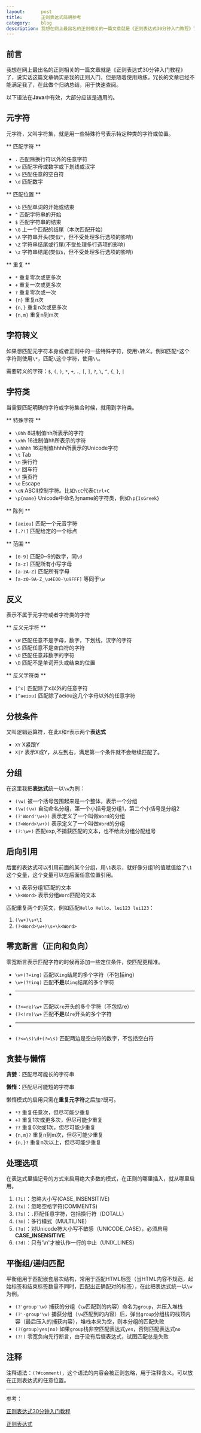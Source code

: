 ```yaml
---
layout:      post
title:       正则表达式简明参考
category:    blog
description: 我想在网上最出名的正则相关的一篇文章就是《正则表达式30分钟入门教程》了，说实话这篇文章确实是我的正则入门，但是随着使用熟练，冗长的文章已经不能满足我了，在此做个归纳总结，用于快速查阅。
---
```


## 前言
我想在网上最出名的正则相关的一篇文章就是《正则表达式30分钟入门教程》了，说实话这篇文章确实是我的正则入门，但是随着使用熟练，冗长的文章已经不能满足我了，在此做个归纳总结，用于快速查阅。

以下语法在**Java**中有效，大部分应该是通用的。

## 元字符
元字符，又叫字符集，就是用一些特殊符号表示特定种类的字符或位置。

** 匹配字符 **

 - `.`      匹配除换行符以外的任意字符
 - `\w`     匹配字母或数字或下划线或汉字
 - `\s`     匹配任意的空白符
 - `\d`     匹配数字

** 匹配位置 **

 - `\b`     匹配单词的开始或结束
 - `^`      匹配字符串的开始
 - `$`      匹配字符串的结束
 - `\G`     上一个匹配的结尾（本次匹配开始）
 - `\A`     字符串开头(类似`^`，但不受处理多行选项的影响)
 - `\Z`     字符串结尾或行尾(不受处理多行选项的影响)
 - `\z`     字符串结尾(类似`$`，但不受处理多行选项的影响)

** 重复 **

 - `*`      重复零次或更多次
 - `+`      重复一次或更多次
 - `?`      重复零次或一次
 - `{n}`    重复n次
 - `{n,}`   重复n次或更多次
 - `{n,m}`  重复n到m次

## 字符转义
如果想匹配元字符本身或者正则中的一些特殊字符，使用`\`转义。例如匹配`*`这个字符则使用`\*`，匹配`\`这个字符，使用`\\`。

需要转义的字符：`$`, `(`, `)`, `*`, `+`, `.`, `[`, `]`, `?`, `\`, `^`, `{`, `}`, `|`

## 字符类
当需要匹配明确的字符或字符集合时候，就用到字符类。

** 特殊字符 **

 - `\0hh`      8进制值hh所表示的字符
 - `\xhh`      16进制值hh所表示的字符
 - `\uhhhh`    16进制值hhhh所表示的Unicode字符
 - `\t`        Tab
 - `\n`        换行符
 - `\r`        回车符
 - `\f`        换页符
 - `\e`        Escape
 - `\cN`       ASCII控制字符。比如`\cC`代表`Ctrl+C`
 - `\p{name}`  Unicode中命名为name的字符类，例如`\p{IsGreek}`

** 陈列 **

 - `[aeiou]`  匹配一个元音字符
 - `[.?!]`    匹配给定的一个标点

** 范围 **

 - `[0-9]`        匹配0~9的数字，同`\d`
 - `[a-z]`        匹配所有小写字母
 - `[a-zA-Z]`     匹配所有字母
 - `[a-z0-9A-Z_\u4E00-\u9FFF]` 等同于`\w`

## 反义
表示不属于元字符或者字符类的字符

** 反义元字符 **

 - `\W`    匹配任意不是字母，数字，下划线，汉字的字符
 - `\S`    匹配任意不是空白符的字符
 - `\D`    匹配任意非数字的字符
 - `\B`    匹配不是单词开头或结束的位置

** 反义字符类 **

 - `[^x]`        匹配除了x以外的任意字符
 - `[^aeiou]`    匹配除了aeiou这几个字母以外的任意字符

## 分枝条件
又叫逻辑运算符，在此`X`和`Y`表示两个**表达式**

 - `XY`      X紧跟Y
 - `X|Y`     表示X或Y，从左到右，满足第一个条件就不会继续匹配了。

## 分组
在这里我把**表达式**统一以`\w`为例：

 - `(\w)`          被一个括号包围起来是一个整体，表示一个分组
 - `(\w)(\w)`      自动命名分组，第一个小括号是分组1，第二个小括号是分组2
 - `(?'Word'\w+))` 表示定义了一个叫做`Word`的分组
 - `(?<Word>\w+))` 表示定义了一个叫做`Word`的分组
 - `(?:\w+)`       匹配exp,不捕获匹配的文本，也不给此分组分配组号

## 后向引用
后面的表达式可以引用前面的某个分组，用`\1`表示，就好像分组1的值赋值给了`\1`这个变量，这个变量可以在后面任意位置引用。

 - `\1`       表示分组1匹配的文本
 - `\k<Word>` 表示分组`Word`匹配的文本

匹配重复两个的英文，例如匹配`Hello Hello`、`lei123 lei123`：

 1. `(\w+)\s+\1`
 2. `(?<Word>\w+)\s+\k<Word>`

## 零宽断言（正向和负向）
零宽断言表示匹配字符的时候再添加一些定位条件，使匹配更精准。

 - `\w+(?=ing)`       匹配以`ing`结尾的多个字符（不包括ing）
 - `\w+(?!ing)`       匹配**不是**以`ing`结尾的多个字符
 * ---------------------------------------------------------
 - `(?<=re)\w+`       匹配以`re`开头的多个字符（不包括re）
 - `(?<!re)\w+`       匹配**不是**以`re`开头的多个字符
 * ---------------------------------------------------------
 - `(?<=\s)\d+(?=\s)` 匹配两边是空白符的数字，不包括空白符

## 贪婪与懒惰
**贪婪**：匹配尽可能长的字符串

**懒惰**：匹配尽可能短的字符串

懒惰模式的启用只需在**重复元字符**之后加`?`既可。

 - `*?`      重复任意次，但尽可能少重复
 - `+?`      重复1次或更多次，但尽可能少重复
 - `??`      重复0次或1次，但尽可能少重复
 - `{n,m}?`  重复n到m次，但尽可能少重复
 - `{n,}?`   重复n次以上，但尽可能少重复

## 处理选项
在表达式里插记号的方式来启用绝大多数的模式，在正则的哪里插入，就从哪里启用。

 1. `(?i)`：忽略大小写(CASE_INSENSITIVE)
 2. `(?x)`：忽略空格字符(COMMENTS)
 3. `(?s)`：`.`匹配任意字符，包括换行符（DOTALL）
 4. `(?m)`：多行模式（MULTILINE）
 5. `(?u)`：对Unicode符大小写不敏感（UNICODE_CASE），必须启用**CASE_INSENSITIVE**
 6. `(?d)`：只有'\n'才被认作一行的中止（UNIX_LINES）

## 平衡组/递归匹配
平衡组用于匹配嵌套层次结构，常用于匹配HTML标签（当HTML内容不规范，起始标签和结束标签数量不同时，匹配出正确配对的标签），在此把表达式统一以`\w`为例。

 - `(?'group'\w)`     捕获的分组（`\w`匹配到的内容）命名为`group`，并压入堆栈
 - `(?'-group'\w)`    捕获分组（`\w`匹配到的内容）后，弹出`group`分组栈的栈顶内容（最后压入的捕获内容），堆栈本来为空，则本分组的匹配失败
 - `(?(group)yes|no)` 如果`group`栈非空匹配表达式`yes`，否则匹配表达式`no`
 - `(?!)`             零宽负向先行断言，由于没有后缀表达式，试图匹配总是失败

## 注释
注释语法：`(?#comment)`，这个语法的内容会被正则忽略，用于注释含义。可以放在正则表达式的任意位置。

----------------------------------------------------
参考：

[正则表达式30分钟入门教程](http://www.jb51.net/tools/zhengze.html)

[正则表达式](http://www.java3z.com/cwbwebhome/article/article2/2311.html?id=877)
